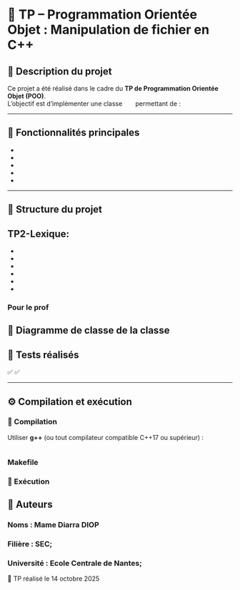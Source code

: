 # 🧠 TP – Programmation Orientée Objet : Manipulation de fichier en C++

## 📘 Description du projet
Ce projet a été réalisé dans le cadre du **TP de Programmation Orientée Objet (POO)**.  
L’objectif est d’implémenter une classe `   ` permettant de :


---

## 🧩 Fonctionnalités principales
- 
- 
- 
- 
- 
  

---

## 🧱 Structure du projet
TP2-Lexique:
- 
- 
- 
- 
- 
- 
- 

### Pour le prof


## 🧱 Diagramme de classe de la classe





## 🧪 Tests réalisés

✅ 
✅ 



---

## ⚙️ Compilation et exécution

### 🧰 Compilation
Utiliser **g++** (ou tout compilateur compatible C++17 ou supérieur) :

```bash

```
### Makefile


### 🧰 Exécution


## 📘 Auteurs

### Noms : Mame Diarra DIOP
### Filière : SEC;
### Université : Ecole Centrale de Nantes;

📅 TP réalisé le 14 octobre 2025